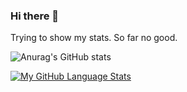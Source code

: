 ### Hi there 👋

Trying to show my stats. So far no good.

![Anurag's GitHub stats](https://github-readme-stats.vercel.app/api?username=404R4K0&show_icons=true&theme=radical)

[![My GitHub Language Stats](https://github-readme-stats.vercel.app/api/top-langs/?username=404R4K0&langs_count=5&theme=tokyonight)]()

<!--
**404R4K0/404R4K0** is a ✨ _special_ ✨ repository because its `README.md` (this file) appears on your GitHub profile.

Here are some ideas to get you started:

- 🔭 I’m currently working on ...
- 🌱 I’m currently learning ...
- 👯 I’m looking to collaborate on ...
- 🤔 I’m looking for help with ...
- 💬 Ask me about ...
- 📫 How to reach me: ...
- 😄 Pronouns: ...
- ⚡ Fun fact: ...
-->
